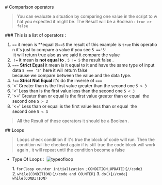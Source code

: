 # Comparison operators

> You can evaluate a situation by comparing one value in the script to what you expected it might be. The Result will be a Boolean : `true or false`

### This is a list of operators :

1. `==` it mean is **equal t`5==5` the result of this example is `true` this operation it's just to compare a value if you see `5 =='5' ` it will return true also as we said it compare the value
1.   `!=` it mean is **not equal to** . `5 != 5` the result false .
1. `===` **Strict Equal** it mean is it equal to it and have the same type of input data `5 === '5'` here it will return false because we compare between the value and the data type.
1. `!==` **Strict Not Equal** it's do the inverse of `===` 
1. '>' Greater than is the first value greater than the second one `5 > 3` 
1. '<' Less than is the first value less than the second one `5 < 3`
1. '>=' Greater than or equal is the first value greater than or equal  the second one `5 > 3`
1. '<=' Less than or equal is the first value less than or equal  the second one `5 < 3`



> All the Result of these operators it should be a Boolean .

## Loops

> Loops check condition if it's true the block of code will run. Then the condition will be checked again if is still true the code block will work again , it will repeat until the condition become a false

- Type Of Loops : 
  ![typeofloop](https://mohdazzam.github.io/reading-notes/typepfloop.png)

  1. `for(loop counter initialization ;CONDITION_UPDATE){//code}`
  2. `while(CONDITION){//code and COUNTER}`
  3. `do(){//code} while(CONDITION)`
